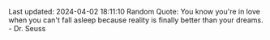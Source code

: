 Last updated: 2024-04-02 18:11:10
Random Quote: You know you're in love when you can't fall asleep because reality is finally better than your dreams. - Dr. Seuss